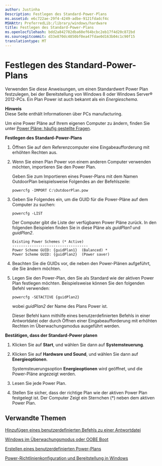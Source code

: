 ```yaml
---
author: Justinha
Description: Festlegen des Standard-Power-Plans
ms.assetid: e6c722ae-29f4-4249-adbe-9121fdadcf4c
MSHAttr: PreferredLib:/library/windows/hardware
title: Festlegen des Standard-Power-Plans
ms.openlocfilehash: bdd2a842782dba60ef64bcbc2eb17f4d20c872bd
ms.sourcegitcommit: d33e870dc4850bf0ea47fdae0d163b04c1c90f15
translationtype: MT
---
```

# <a name="set-the-default-power-plan"></a>Festlegen des Standard-Power-Plans


Verwenden Sie diese Anweisungen, um einen Standardwert Power Plan festzulegen, bei der Bereitstellung von Windows 8 oder Windows Server® 2012-PCs. Ein Plan Power ist auch bekannt als ein *Energieschema*.

**Hinweis**  
Diese Seite enthält Informationen über PCs manufacturing.

Um eine Power Pläne auf Ihrem eigenen Computer zu ändern, finden Sie unter [Power Pläne: häufig gestellte Fragen](http://go.microsoft.com/fwlink/p/?linkid=278892).

 

**Festlegen des Standard-Power-Plans**

1.  Öffnen Sie auf dem Referenzcomputer eine Eingabeaufforderung mit erhöhten Rechten aus.

2.  Wenn Sie einen Plan Power von einem anderen Computer verwenden möchten, importieren Sie den Power Plan.

    Geben Sie zum Importieren eines Power-Plans mit dem Namen OutdoorPlan beispielsweise Folgendes an der Befehlszeile:

    ``` syntax
    powercfg -IMPORT C:\OutdoorPlan.pow
    ```

3.  Geben Sie Folgendes ein, um die GUID für die Power-Pläne auf dem Computer zu suchen:

    ``` syntax
    powercfg -LIST
    ```

    Der Computer gibt die Liste der verfügbaren Power Pläne zurück. In den folgenden Beispielen finden Sie in diese Pläne als *guidPlan1* und *guidPlan2*.

    ``` syntax
    Existing Power Schemes (* Active)
    -----------------------------------
    Power Scheme GUID: {guidPlan1}  (Balanced) *
    Power Scheme GUID: {guidPlan2}  (Power saver)
    ```

4.  Beachten Sie die GUIDs vor, die neben den Power-Plänen aufgeführt, die Sie ändern möchten.

5.  Legen Sie den Power-Plan, den Sie als Standard wie der aktiven Power Plan festlegen möchten. Beispielsweise können Sie den folgenden Befehl verwenden:

    ``` syntax
    powercfg -SETACTIVE {guidPlan2}
    ```

    wobei *guidPlan2* der Name des Plans Power ist.

    Dieser Befehl kann mithilfe eines benutzerdefinierten Befehls in einer Antwortdatei oder durch Öffnen einer Eingabeaufforderung mit erhöhten Rechten im Überwachungsmodus ausgeführt werden.

**Bestätigen, dass der Standard-Power planen**

1.  Klicken Sie auf **Start**, und wählen Sie dann auf **Systemsteuerung**.

2.  Klicken Sie auf **Hardware und Sound**, und wählen Sie dann auf **Energieoptionen**.

    Systemsteuerungsoption **Energieoptionen** wird geöffnet, und die Power-Pläne angezeigt werden.

3.  Lesen Sie jede Power Plan.

4.  Stellen Sie sicher, dass der richtige Plan wie der aktiven Power Plan festgelegt ist. Der Computer Zeigt ein Sternchen (\*) neben dem aktiven Power Plan.

## <a name="span-idrelatedtopicsspanrelated-topics"></a><span id="related_topics"></span>Verwandte Themen


[Hinzufügen eines benutzerdefinierten Befehls zu einer Antwortdatei](https://msdn.microsoft.com/library/windows/hardware/dn915058)

[Windows im Überwachungsmodus oder OOBE Boot](boot-windows-to-audit-mode-or-oobe.md)

[Erstellen eines benutzerdefinierten Power-Plans](create-a-custom-power-plan-technicalreference.md)

[Power-Richtlinienkonfiguration und Bereitstellung in Windows](http://go.microsoft.com/fwlink/p/?linkid=129584)

 

 






